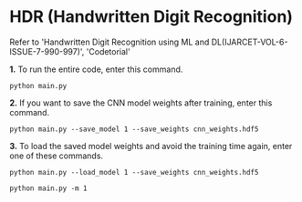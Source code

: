 # HDR (Handwritten Digit Recognition)
Refer to 'Handwritten Digit Recognition using ML and DL(IJARCET-VOL-6-ISSUE-7-990-997)', 'Codetorial'





**1.** To run the entire code, enter this command.
```
python main.py
```


**2.** If you want to save the CNN model weights after training, enter this command.

```
python main.py --save_model 1 --save_weights cnn_weights.hdf5
```  


**3.** To load the saved model weights and avoid the training time again, enter one of these commands.

```
python main.py --load_model 1 --save_weights cnn_weights.hdf5
```
```
python main.py -m 1
```
